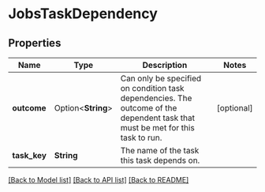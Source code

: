 # JobsTaskDependency

## Properties

Name | Type | Description | Notes
------------ | ------------- | ------------- | -------------
**outcome** | Option<**String**> | Can only be specified on condition task dependencies. The outcome of the dependent task that must be met for this task to run. | [optional]
**task_key** | **String** | The name of the task this task depends on. | 

[[Back to Model list]](../README.md#documentation-for-models) [[Back to API list]](../README.md#documentation-for-api-endpoints) [[Back to README]](../README.md)


